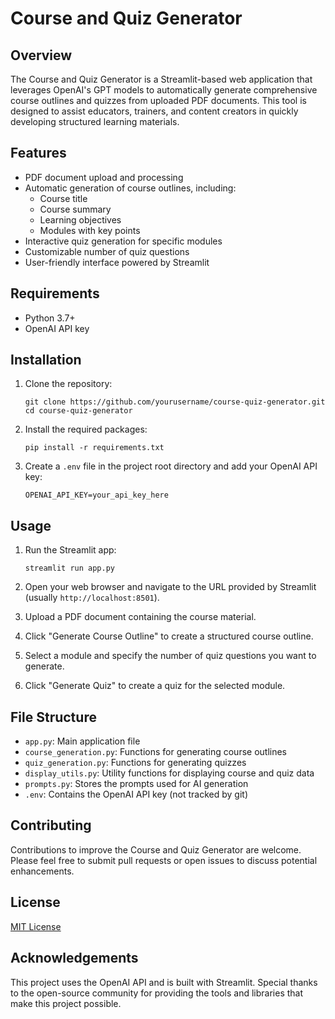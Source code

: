 # Course and Quiz Generator

## Overview

The Course and Quiz Generator is a Streamlit-based web application that leverages OpenAI's GPT models to automatically generate comprehensive course outlines and quizzes from uploaded PDF documents. This tool is designed to assist educators, trainers, and content creators in quickly developing structured learning materials.

## Features

- PDF document upload and processing
- Automatic generation of course outlines, including:
  - Course title
  - Course summary
  - Learning objectives
  - Modules with key points
- Interactive quiz generation for specific modules
- Customizable number of quiz questions
- User-friendly interface powered by Streamlit

## Requirements

- Python 3.7+
- OpenAI API key

## Installation

1. Clone the repository:
   ```
   git clone https://github.com/yourusername/course-quiz-generator.git
   cd course-quiz-generator
   ```

2. Install the required packages:
   ```
   pip install -r requirements.txt
   ```

3. Create a `.env` file in the project root directory and add your OpenAI API key:
   ```
   OPENAI_API_KEY=your_api_key_here
   ```

## Usage

1. Run the Streamlit app:
   ```
   streamlit run app.py
   ```

2. Open your web browser and navigate to the URL provided by Streamlit (usually `http://localhost:8501`).

3. Upload a PDF document containing the course material.

4. Click "Generate Course Outline" to create a structured course outline.

5. Select a module and specify the number of quiz questions you want to generate.

6. Click "Generate Quiz" to create a quiz for the selected module.

## File Structure

- `app.py`: Main application file
- `course_generation.py`: Functions for generating course outlines
- `quiz_generation.py`: Functions for generating quizzes
- `display_utils.py`: Utility functions for displaying course and quiz data
- `prompts.py`: Stores the prompts used for AI generation
- `.env`: Contains the OpenAI API key (not tracked by git)

## Contributing

Contributions to improve the Course and Quiz Generator are welcome. Please feel free to submit pull requests or open issues to discuss potential enhancements.

## License

[MIT License](LICENSE)

## Acknowledgements

This project uses the OpenAI API and is built with Streamlit. Special thanks to the open-source community for providing the tools and libraries that make this project possible.
